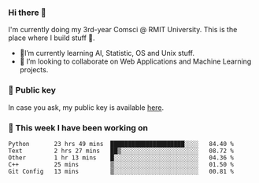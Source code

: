 ### Hi there 👋

I'm currently doing my 3rd-year Comsci @ RMIT University. This is the place where I build stuff 👀. 

- 🌱I’m currently learning AI, Statistic, OS and Unix stuff.
- 👯 I’m looking to collaborate on Web Applications and Machine Learning projects.

### 🔑 Public key

In case you ask, my public key is available [here](https://public.auspham.dev/).

### 📅 This week I have been working on
<!--START_SECTION:waka-->
```text
Python       23 hrs 49 mins  █████████████████████░░░░   84.40 % 
Text         2 hrs 27 mins   ██▒░░░░░░░░░░░░░░░░░░░░░░   08.72 % 
Other        1 hr 13 mins    █░░░░░░░░░░░░░░░░░░░░░░░░   04.36 % 
C++          25 mins         ▒░░░░░░░░░░░░░░░░░░░░░░░░   01.50 % 
Git Config   13 mins         ▒░░░░░░░░░░░░░░░░░░░░░░░░   00.81 % 
```
<!--END_SECTION:waka-->

<!--
**rockmanvnx6/rockmanvnx6** is a ✨ _special_ ✨ repository because its `README.md` (this file) appears on your GitHub profile.

Here are some ideas to get you started:

- 🔭 I’m currently working on ...
- 🌱 I’m currently learning ...
- 👯 I’m looking to collaborate on ...
- 🤔 I’m looking for help with ...
- 💬 Ask me about ...
- 📫 How to reach me: ...
- 😄 Pronouns: ...
- ⚡ Fun fact: ...
-->

